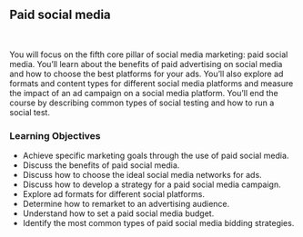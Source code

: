 ## Paid social media

<br>

You will focus on the fifth core pillar of social media marketing: paid social media. You’ll learn about the benefits of paid advertising on social media and how to choose the best platforms for your ads. You’ll also explore ad formats and content types for different social media platforms and measure the impact of an ad campaign on a social media platform. You’ll end the course by describing common types of social testing and how to run a social test.

### Learning Objectives

- Achieve specific marketing goals through the use of paid social media.
- Discuss the benefits of paid social media.
- Discuss how to choose the ideal social media networks for ads.
- Discuss how to develop a strategy for a paid social media campaign.
- Explore ad formats for different social platforms.
- Determine how to remarket to an advertising audience.
- Understand how to set a paid social media budget.
- Identify the most common types of paid social media bidding strategies.